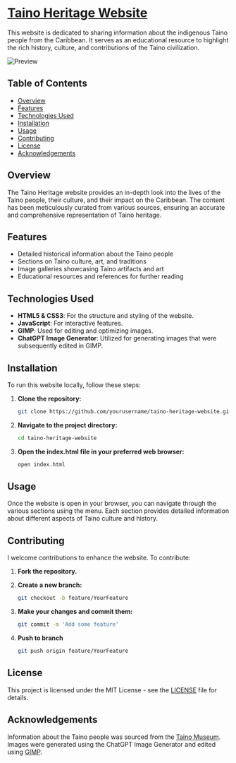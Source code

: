 # [Taino Heritage Website](https://billstewrod.github.io/Taino/)

This website is dedicated to sharing information about the indigenous Taino people from the Caribbean. It serves as an educational resource to highlight the rich history, culture, and contributions of the Taino civilization.

![Preview](preview.png)

## Table of Contents

- [Overview](#overview)
- [Features](#features)
- [Technologies Used](#technologies-used)
- [Installation](#installation)
- [Usage](#usage)
- [Contributing](#contributing)
- [License](#license)
- [Acknowledgements](#acknowledgements)

## Overview

The Taino Heritage website provides an in-depth look into the lives of the Taino people, their culture, and their impact on the Caribbean. The content has been meticulously curated from various sources, ensuring an accurate and comprehensive representation of Taino heritage.

## Features

- Detailed historical information about the Taino people
- Sections on Taino culture, art, and traditions
- Image galleries showcasing Taino artifacts and art
- Educational resources and references for further reading

## Technologies Used

- **HTML5 & CSS3**: For the structure and styling of the website.
- **JavaScript**: For interactive features.
- **GIMP**: Used for editing and optimizing images.
- **ChatGPT Image Generator**: Utilized for generating images that were subsequently edited in GIMP.

## Installation

To run this website locally, follow these steps:

1. **Clone the repository:**
   ```bash
   git clone https://github.com/yourusername/taino-heritage-website.git

2. **Navigate to the project directory:**
   ```bash
   cd taino-heritage-website

 3. **Open the index.html file in your preferred web browser:**
    ```bash
    open index.html

## Usage

Once the website is open in your browser, you can navigate through the various sections using the menu. Each section provides detailed information about different aspects of Taino culture and history.

## Contributing

I welcome contributions to enhance the website. To contribute:

1. **Fork the repository.**

2. **Create a new branch:**
   ```bash
   git checkout -b feature/YourFeature

3. **Make your changes and commit them:**
   ```bash
   git commit -m 'Add some feature'

4. **Push to branch**
   ```bash
   git push origin feature/YourFeature

## License

This project is licensed under the MIT License - see the [LICENSE](LICENSE) file for details.

## Acknowledgements

Information about the Taino people was sourced from the [Taino Museum](https://tainomuseum.org).
Images were generated using the ChatGPT Image Generator and edited using [GIMP](https://www.gimp.org).
